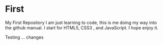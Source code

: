 # First
My First Repository
I am just learning to code, this is me doing my way into the github manual. 
I start for HTML5, CSS3 , and JavaScript. I hope enjoy it. 


Testing ... changes
